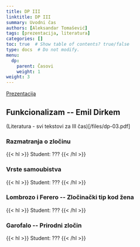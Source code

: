 ```yaml
---
title: DP III
linktitle: DP III
summary: Uvodni čas
authors: [Aleksandar Tomašević]
tags: [prezentacija, literatura]
categories: []
toc: true  # Show table of contents? true/false
type: docs  # Do not modify.
menu:
  dp:
    parent: Časovi
    weight: 1
weight: 3
---
```


[Prezentacija](/files/dp-03.pdf)

## Funkcionalizam -- Emil Dirkem

(Literatura - svi tekstovi za III čas)[/files/dp-03.pdf]

### Razmatranja o zločinu

{{< hl >}} Student: ??? {{< /hl >}}

### Vrste samoubistva

{{< hl >}} Student: ??? {{< /hl >}}

### Lombrozo i Ferero -- Zločinački tip kod žena

{{< hl >}} Student: ??? {{< /hl >}}

### Garofalo -- Prirodni zločin

{{< hl >}} Student: ??? {{< /hl >}}



